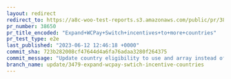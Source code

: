 ```yaml
---
layout: redirect
redirect_to: https://a8c-woo-test-reports.s3.amazonaws.com/public/pr/38650/e2e/index.html
pr_number: 38650
pr_title_encoded: "Expand+WCPay+Switch+incentives+to+more+countries"
pr_test_type: e2e
last_published: "2023-06-12 12:46:18 +0000"
commit_sha: 723b282008cf47644d4a6fa76adaa3280f264375
commit_message: "Update country eligibility to use and array instead of a single one."
branch_name: update/3479-expand-wcpay-swtich-incentive-countries
---
```

